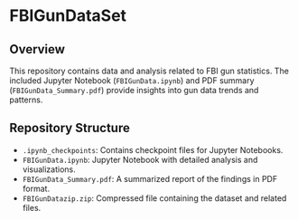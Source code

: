 # FBIGunDataSet

## Overview
This repository contains data and analysis related to FBI gun statistics. The included Jupyter Notebook (`FBIGunData.ipynb`) and PDF summary (`FBIGunData_Summary.pdf`) provide insights into gun data trends and patterns.

## Repository Structure
- `.ipynb_checkpoints`: Contains checkpoint files for Jupyter Notebooks.
- `FBIGunData.ipynb`: Jupyter Notebook with detailed analysis and visualizations.
- `FBIGunData_Summary.pdf`: A summarized report of the findings in PDF format.
- `FBIGunDatazip.zip`: Compressed file containing the dataset and related files.
